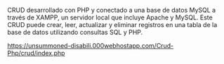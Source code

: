 CRUD desarrollado con PHP y conectado a una base de datos MySQL a través de XAMPP, un servidor local que incluye Apache y MySQL. Este CRUD puede crear, leer, actualizar y eliminar registros en una tabla de la base de datos utilizando consultas SQL y PHP.

https://unsummoned-disabili.000webhostapp.com/Crud-Php/crud/index.php
